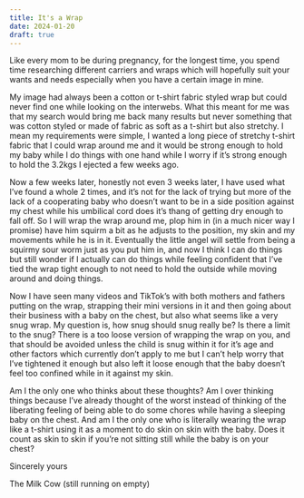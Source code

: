 ```yaml
---
title: It's a Wrap
date: 2024-01-20
draft: true
---
```

Like every mom to be during pregnancy, for the longest time, you spend time researching different carriers and wraps which will hopefully suit your wants and needs especially when you have a certain image in mine. 

My image had always been a cotton or t-shirt fabric styled wrap but could never find one while looking on the interwebs. What this meant for me was that my search would bring me back many results but never something that was cotton styled or made of fabric as soft as a t-shirt but also stretchy. I mean my requirements were simple, I wanted a long piece of stretchy t-shirt fabric that I could wrap around me and it would be strong enough to hold my baby while I do things with one hand while I worry if it’s strong enough to hold the 3.2kgs I ejected a few weeks ago.

Now a few weeks later, honestly not even 3 weeks later, I have used what I’ve found a whole 2 times, and it’s not for the lack of trying but more of the lack of a cooperating baby who doesn’t want to be in a side position against my chest while his umbilical cord does it’s thang of getting dry enough to fall off. So I will wrap the wrap around me, plop him in (in a much nicer way I promise) have him squirm a bit as he adjusts to the position, my skin and my movements while he is in it. Eventually the little angel will settle from being a squirmy sour worm just as you put him in, and now I think I can do things but still wonder if I actually can do things while feeling confident that I’ve tied the wrap tight enough to not need to hold the outside while moving around and doing things. 

Now I have seen many videos and TikTok’s with both mothers and fathers putting on the wrap, strapping their mini versions in it and then going about their business with a baby on the chest, but also what seems like a very snug wrap. My question is, how snug should snug really be? Is there a limit to the snug? There is a too loose version of wrapping the wrap on you, and that should be avoided unless the child is snug within it for it’s age and other factors which currently don’t apply to me but I can’t help worry that I’ve tightened it enough but also left it loose enough that the baby doesn’t feel too confined while in it against my skin. 

Am I the only one who thinks about these thoughts? Am I over thinking things because I’ve already thought of the worst instead of thinking of the liberating feeling of being able to do some chores while having a sleeping baby on the chest. And am I the only one who is literally wearing the wrap like a t-shirt using it as a moment to do skin on skin with the baby. Does it count as skin to skin if you’re not sitting still while the baby is on your chest?

Sincerely yours

The Milk Cow (still running on empty)
